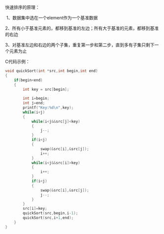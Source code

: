 快速排序的原理：

​	1、数据集中选在一个element作为一个基准数据

​	2、所有小于基准元素的，都移到基准的左边；所有大于基准的元素，都移到基准的右边

​	3、对基准左边和右边的两个子集，重复第一步和第二步，直到多有子集只剩下一个元素为止

C代码示例：

```c
void quickSort(int *src,int begin,int end)
{
	if(begin<end)
	{
		int key = src[begin];
		
		int i=begin;
		int j=end;
		printf("Key:%d\n",key);
		while(i<j)
		{
			while(i<j&&src[j]<key)
			{
				j--;
			}
			if(i<j)
			{
				swap(&src[i],&src[j]);
				i++;
			}
			while(i<j&&src[i]>key)
			{
				i++;
			}
			if(i<j)
			{
				swap(&src[i],&src[j]);
				j--;
			}
		}
		src[i]=key;
		quickSort(src,begin,i-1);
		quickSort(src,i+1,end);
	}
}
```

